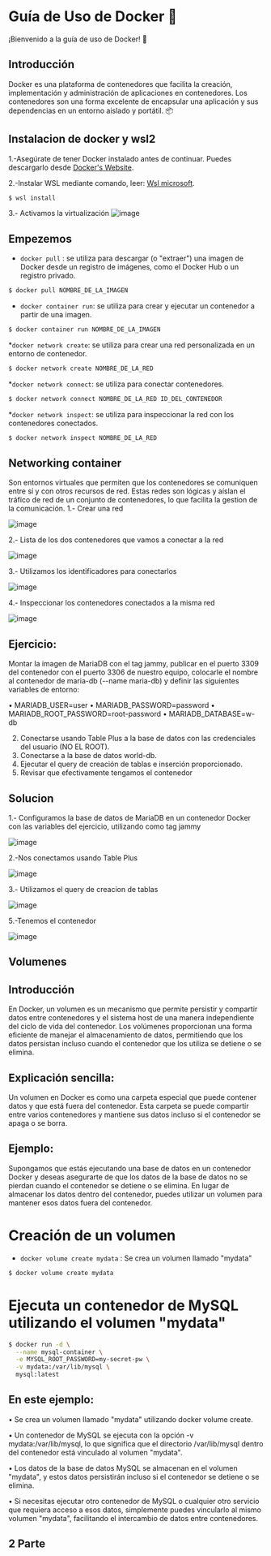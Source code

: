 # Guía de Uso de Docker :whale:

¡Bienvenido a la guía de uso de Docker! :rocket:

## Introducción
Docker es una plataforma de contenedores que facilita la creación, implementación y administración de aplicaciones en contenedores. Los contenedores son una forma excelente de encapsular una aplicación y sus dependencias en un entorno aislado y portátil. :package:

## Instalacion de docker y wsl2 
1.-Asegúrate de tener Docker instalado antes de continuar. Puedes descargarlo desde [Docker's Website](https://docs.docker.com/desktop/install/windows-install/).

2.-Instalar WSL mediante comando, leer: [Wsl microsoft](https://learn.microsoft.com/en-us/windows/wsl/install).
```bash
$ wsl install
```

3.- Activamos la virtualización
![image](https://github.com/joanvasquez21/documentacion_docker/assets/70104624/233b5eaa-b395-459e-8247-0e1f00e83eee)

## Empezemos
* `docker pull` :  se utiliza para descargar (o "extraer") una imagen de Docker desde un registro de imágenes, como el Docker Hub o un registro privado.
```bash
$ docker pull NOMBRE_DE_LA_IMAGEN
```
* `docker container run`: se utiliza para crear y ejecutar un contenedor a partir de una imagen.
```bash
$ docker container run NOMBRE_DE_LA_IMAGEN
```
*`docker network create`: se utiliza para crear una red personalizada en un entorno de contenedor.
```bash
$ docker network create NOMBRE_DE_LA_RED
```
*`docker network connect`: se utiliza para conectar contenedores.
```bash
$ docker network connect NOMBRE_DE_LA_RED ID_DEL_CONTENEDOR
```
*`docker network inspect`: se utiliza para inspeccionar la red con los contenedores conectados.
```bash
$ docker network inspect NOMBRE_DE_LA_RED
```

## Networking container
Son entornos virtuales que permiten que los contenedores se comuniquen entre sí y con otros recursos de red. Estas redes son lógicas y aíslan el tráfico de red de un conjunto de contenedores, lo que facilita la gestion de la comunicación.
1.- Crear una red
   
![image](https://github.com/joanvasquez21/documentacion_docker/assets/70104624/da09d56d-70df-4736-9aa5-5eba9e27e400)

2.- Lista de los dos contenedores que vamos a conectar a la red

![image](https://github.com/joanvasquez21/documentacion_docker/assets/70104624/5bf5502b-b102-410f-98f0-c8d085ba0ac7)

3.- Utilizamos los identificadores para conectarlos 

![image](https://github.com/joanvasquez21/documentacion_docker/assets/70104624/06a83d75-9397-42db-a04e-5c79522d8870)

4.- Inspeccionar los contenedores conectados a la misma red

![image](https://github.com/joanvasquez21/documentacion_docker/assets/70104624/b6a66f07-0789-4bd9-85bb-56bdd125078e)


## Ejercicio:
Montar la imagen de MariaDB con el tag jammy, publicar en el puerto 3309 del contenedor con el puerto 3306 de nuestro
equipo, colocarle el nombre al contenedor de maria-db (--name maria-db) y definir las siguientes variables de entorno:

• MARIADB_USER=user
• MARIADB_PASSWORD=password
• MARIADB_ROOT_PASSWORD=root-password
• MARIADB_DATABASE=w-db

2. Conectarse usando Table Plus a la base de datos con las credenciales del usuario (NO EL ROOT).
3. Conectarse a la base de datos world-db.
4. Ejecutar el query de creación de tablas e inserción proporcionado.
5. Revisar que efectivamente tengamos el contenedor

## Solucion 
1.- Configuramos la base de datos de MariaDB en un contenedor Docker con las variables del ejercicio, utilizando como tag jammy

![image](https://github.com/joanvasquez21/documentacion_docker/assets/70104624/5bda9980-d5b1-40c7-9604-7612aa932468)

2.-Nos conectamos usando Table Plus

![image](https://github.com/joanvasquez21/documentacion_docker/assets/70104624/a21fbdc4-e19a-4ad9-86fa-e7b348e74c97)

3.- Utilizamos el query de creacion de tablas

![image](https://github.com/joanvasquez21/documentacion_docker/assets/70104624/efe5974e-9d49-41d0-af3e-55018fbb7986)

5.-Tenemos el contenedor

![image](https://github.com/joanvasquez21/documentacion_docker/assets/70104624/fcb8151d-157a-498c-b661-13443d9d9a2a)

## Volumenes
## Introducción
En Docker, un volumen es un mecanismo que permite persistir y compartir datos entre contenedores y el sistema host de una manera independiente del ciclo de vida del contenedor. Los volúmenes proporcionan una forma eficiente de manejar el almacenamiento de datos, permitiendo que los datos persistan incluso cuando el contenedor que los utiliza se detiene o se elimina.

## Explicación sencilla:
Un volumen en Docker es como una carpeta especial que puede contener datos y que está fuera del contenedor. Esta carpeta se puede compartir entre varios contenedores y mantiene sus datos incluso si el contenedor se apaga o se borra.

## Ejemplo:
Supongamos que estás ejecutando una base de datos en un contenedor Docker y deseas asegurarte de que los datos de la base de datos no se pierdan cuando el contenedor se detiene o se elimina. En lugar de almacenar los datos dentro del contenedor, puedes utilizar un volumen para mantener esos datos fuera del contenedor.

# Creación de un volumen
* `docker volume create mydata` : Se crea un volumen llamado "mydata"
```bash
$ docker volume create mydata
```
# Ejecuta un contenedor de MySQL utilizando el volumen "mydata"
```bash
$ docker run -d \
  --name mysql-container \
  -e MYSQL_ROOT_PASSWORD=my-secret-pw \
  -v mydata:/var/lib/mysql \
  mysql:latest
```

## En este ejemplo:

• Se crea un volumen llamado "mydata" utilizando docker volume create.

• Un contenedor de MySQL se ejecuta con la opción -v mydata:/var/lib/mysql, lo que significa que el directorio /var/lib/mysql dentro del contenedor está vinculado al volumen "mydata".

• Los datos de la base de datos MySQL se almacenan en el volumen "mydata", y estos datos persistirán incluso si el contenedor se detiene o se elimina.

• Si necesitas ejecutar otro contenedor de MySQL o cualquier otro servicio que requiera acceso a esos datos, simplemente puedes vincularlo al mismo volumen "mydata", facilitando el intercambio de datos entre contenedores.

## 2 Parte
